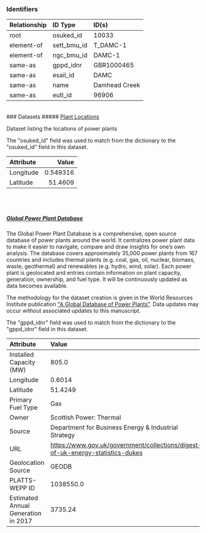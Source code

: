 ### Identifiers

| Relationship   | ID Type     | ID(s)         |
|:---------------|:------------|:--------------|
| root           | osuked_id   | 10033         |
| element-of     | sett_bmu_id | T_DAMC-1      |
| element-of     | ngc_bmu_id  | DAMC-1        |
| same-as        | gppd_idnr   | GBR1000465    |
| same-as        | esail_id    | DAMC          |
| same-as        | name        | Damhead Creek |
| same-as        | eutl_id     | 96906         |

<br>
### Datasets
##### <a href="https://raw.githubusercontent.com/OSUKED/Dictionary-Datasets/main/datasets/plant-locations/datapackage.json">Plant Locations</a>

Dataset listing the locations of power plants

The "osuked_id" field was used to match from the dictionary to the "osuked_id" field in this dataset.

| Attribute   |     Value |
|:------------|----------:|
| Longitude   |  0.549316 |
| Latitude    | 51.4609   |

<br><br>
##### <a href="https://raw.githubusercontent.com/OSUKED/Dictionary-Datasets/main/datasets/global-power-plant-database/datapackage.json">Global Power Plant Database</a>

The Global Power Plant Database is a comprehensive, open source database of power plants around the world. It centralizes power plant data to make it easier to navigate, compare and draw insights for one’s own analysis. The database covers approximately 35,000 power plants from 167 countries and includes thermal plants (e.g. coal, gas, oil, nuclear, biomass, waste, geothermal) and renewables (e.g. hydro, wind, solar). Each power plant is geolocated and entries contain information on plant capacity, generation, ownership, and fuel type. It will be continuously updated as data becomes available. 

The methodology for the dataset creation is given in the World Resources Institute publication ["A Global Database of Power Plants"](https://www.wri.org/research/global-database-power-plants). Data updates may occur without associated updates to this manuscript.

The "gppd_idnr" field was used to match from the dictionary to the "gppd_idnr" field in this dataset.

| Attribute                           | Value                                                                          |
|:------------------------------------|:-------------------------------------------------------------------------------|
| Installed Capacity (MW)             | 805.0                                                                          |
| Longitude                           | 0.6014                                                                         |
| Latitude                            | 51.4249                                                                        |
| Primary Fuel Type                   | Gas                                                                            |
| Owner                               | Scottish Power: Thermal                                                        |
| Source                              | Department for Business Energy & Industrial Strategy                           |
| URL                                 | https://www.gov.uk/government/collections/digest-of-uk-energy-statistics-dukes |
| Geolocation Source                  | GEODB                                                                          |
| PLATTS-WEPP ID                      | 1038550.0                                                                      |
| Estimated Annual Generation in 2017 | 3735.24                                                                        |
